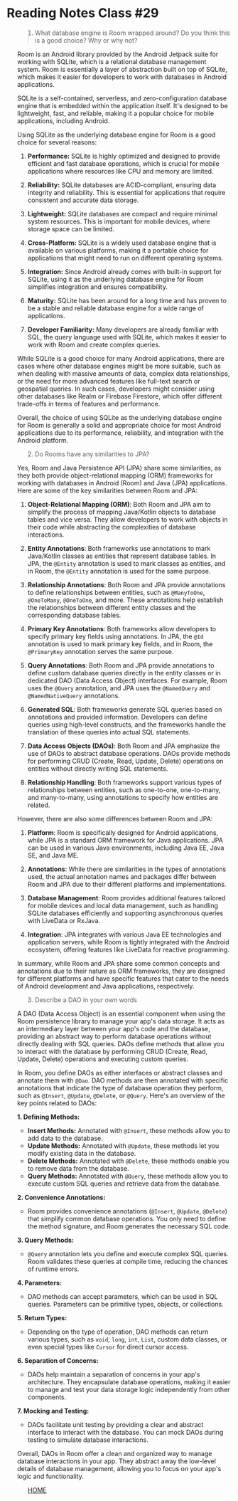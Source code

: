 # Reading Notes Class #29

<ol>

><li> What database engine is Room wrapped around? Do you think this is a good choice? Why or why not?

Room is an Android library provided by the Android Jetpack suite for working with SQLite, which is a relational database management system. Room is essentially a layer of abstraction built on top of SQLite, which makes it easier for developers to work with databases in Android applications.

SQLite is a self-contained, serverless, and zero-configuration database engine that is embedded within the application itself. It's designed to be lightweight, fast, and reliable, making it a popular choice for mobile applications, including Android.

Using SQLite as the underlying database engine for Room is a good choice for several reasons:

1. **Performance:** SQLite is highly optimized and designed to provide efficient and fast database operations, which is crucial for mobile applications where resources like CPU and memory are limited.

2. **Reliability:** SQLite databases are ACID-compliant, ensuring data integrity and reliability. This is essential for applications that require consistent and accurate data storage.

3. **Lightweight:** SQLite databases are compact and require minimal system resources. This is important for mobile devices, where storage space can be limited.

4. **Cross-Platform:** SQLite is a widely used database engine that is available on various platforms, making it a portable choice for applications that might need to run on different operating systems.

5. **Integration:** Since Android already comes with built-in support for SQLite, using it as the underlying database engine for Room simplifies integration and ensures compatibility.

6. **Maturity:** SQLite has been around for a long time and has proven to be a stable and reliable database engine for a wide range of applications.

7. **Developer Familiarity:** Many developers are already familiar with SQL, the query language used with SQLite, which makes it easier to work with Room and create complex queries.

While SQLite is a good choice for many Android applications, there are cases where other database engines might be more suitable, such as when dealing with massive amounts of data, complex data relationships, or the need for more advanced features like full-text search or geospatial queries. In such cases, developers might consider using other databases like Realm or Firebase Firestore, which offer different trade-offs in terms of features and performance.

Overall, the choice of using SQLite as the underlying database engine for Room is generally a solid and appropriate choice for most Android applications due to its performance, reliability, and integration with the Android platform.

</li>

><li> Do Rooms have any similarities to JPA?

Yes, Room and Java Persistence API (JPA) share some similarities, as they both provide object-relational mapping (ORM) frameworks for working with databases in Android (Room) and Java (JPA) applications. Here are some of the key similarities between Room and JPA:

1. **Object-Relational Mapping (ORM)**: Both Room and JPA aim to simplify the process of mapping Java/Kotlin objects to database tables and vice versa. They allow developers to work with objects in their code while abstracting the complexities of database interactions.

2. **Entity Annotations**: Both frameworks use annotations to mark Java/Kotlin classes as entities that represent database tables. In JPA, the `@Entity` annotation is used to mark classes as entities, and in Room, the `@Entity` annotation is used for the same purpose.

3. **Relationship Annotations**: Both Room and JPA provide annotations to define relationships between entities, such as `@ManyToOne`, `@OneToMany`, `@OneToOne`, and more. These annotations help establish the relationships between different entity classes and the corresponding database tables.

4. **Primary Key Annotations**: Both frameworks allow developers to specify primary key fields using annotations. In JPA, the `@Id` annotation is used to mark primary key fields, and in Room, the `@PrimaryKey` annotation serves the same purpose.

5. **Query Annotations**: Both Room and JPA provide annotations to define custom database queries directly in the entity classes or in dedicated DAO (Data Access Object) interfaces. For example, Room uses the `@Query` annotation, and JPA uses the `@NamedQuery` and `@NamedNativeQuery` annotations.

6. **Generated SQL**: Both frameworks generate SQL queries based on annotations and provided information. Developers can define queries using high-level constructs, and the frameworks handle the translation of these queries into actual SQL statements.

7. **Data Access Objects (DAOs)**: Both Room and JPA emphasize the use of DAOs to abstract database operations. DAOs provide methods for performing CRUD (Create, Read, Update, Delete) operations on entities without directly writing SQL statements.

8. **Relationship Handling**: Both frameworks support various types of relationships between entities, such as one-to-one, one-to-many, and many-to-many, using annotations to specify how entities are related.

However, there are also some differences between Room and JPA:

1. **Platform**: Room is specifically designed for Android applications, while JPA is a standard ORM framework for Java applications. JPA can be used in various Java environments, including Java EE, Java SE, and Java ME.

2. **Annotations**: While there are similarities in the types of annotations used, the actual annotation names and packages differ between Room and JPA due to their different platforms and implementations.

3. **Database Management**: Room provides additional features tailored for mobile devices and local data management, such as handling SQLite databases efficiently and supporting asynchronous queries with LiveData or RxJava.

4. **Integration**: JPA integrates with various Java EE technologies and application servers, while Room is tightly integrated with the Android ecosystem, offering features like LiveData for reactive programming.

In summary, while Room and JPA share some common concepts and annotations due to their nature as ORM frameworks, they are designed for different platforms and have specific features that cater to the needs of Android development and Java applications, respectively.

</li>

><li> Describe a DAO in your own words

A DAO (Data Access Object) is an essential component when using the Room persistence library to manage your app's data storage. It acts as an intermediary layer between your app's code and the database, providing an abstract way to perform database operations without directly dealing with SQL queries. DAOs define methods that allow you to interact with the database by performing CRUD (Create, Read, Update, Delete) operations and executing custom queries.

In Room, you define DAOs as either interfaces or abstract classes and annotate them with `@Dao`. DAO methods are then annotated with specific annotations that indicate the type of database operation they perform, such as `@Insert`, `@Update`, `@Delete`, or `@Query`. Here's an overview of the key points related to DAOs:

**1. Defining Methods:**

- **Insert Methods:** Annotated with `@Insert`, these methods allow you to add data to the database.
- **Update Methods:** Annotated with `@Update`, these methods let you modify existing data in the database.
- **Delete Methods:** Annotated with `@Delete`, these methods enable you to remove data from the database.
- **Query Methods:** Annotated with `@Query`, these methods allow you to execute custom SQL queries and retrieve data from the database.

**2. Convenience Annotations:**

- Room provides convenience annotations (`@Insert`, `@Update`, `@Delete`) that simplify common database operations. You only need to define the method signature, and Room generates the necessary SQL code.

**3. Query Methods:**

- `@Query` annotation lets you define and execute complex SQL queries. Room validates these queries at compile time, reducing the chances of runtime errors.

**4. Parameters:**

- DAO methods can accept parameters, which can be used in SQL queries. Parameters can be primitive types, objects, or collections.

**5. Return Types:**

- Depending on the type of operation, DAO methods can return various types, such as `void`, `long`, `int`, `List`, custom data classes, or even special types like `Cursor` for direct cursor access.

**6. Separation of Concerns:**

- DAOs help maintain a separation of concerns in your app's architecture. They encapsulate database operations, making it easier to manage and test your data storage logic independently from other components.

**7. Mocking and Testing:**

- DAOs facilitate unit testing by providing a clear and abstract interface to interact with the database. You can mock DAOs during testing to simulate database interactions.

Overall, DAOs in Room offer a clean and organized way to manage database interactions in your app. They abstract away the low-level details of database management, allowing you to focus on your app's logic and functionality.

</li>

<ol>

[HOME](../README.md)
